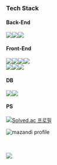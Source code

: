 <h3>Tech Stack</h3>
<h4>Back-End</h4>
<p dir="auto">
<img src="https://img.shields.io/badge/-Django-092E20?logo=Django&amp;logoColor=white&amp;labelColor=092E20" style="max-width: 100%;"><img src="https://img.shields.io/badge/-Express-000000?logo=Express&amp;logoColor=white&amp;labelColor=000000" style="max-width: 100%;"><img src="https://img.shields.io/badge/-Spring-6DB33F?logo=Spring&amp;logoColor=white&amp;labelColor=6DB33F" style="max-width: 100%;"></p>

<h4>Front-End</h4>
<p dir="auto">
<img src="https://img.shields.io/badge/-html5-E34F26?logo=html5&amp;logoColor=white&amp;labelColor=E34F26" style="max-width: 100%;"><img src="https://img.shields.io/badge/-css3-1572B6?logo=html5&amp;logoColor=white&amp;labelColor=1572B6 style="max-width: 100%;"><img src="https://img.shields.io/badge/-Javascript-F7DF1E?logo=Javascript&amp;logoColor=white&amp;labelColor=F7DF1E" style="max-width: 100%;"><img src="https://img.shields.io/badge/-TypeScript-3178C6?logo=TypeScript&amp;logoColor=white&amp;labelColor=3178C6" style="max-width: 100%;"><br/><img src="https://img.shields.io/badge/-React-61DAFB?logo=React&amp;logoColor=black&amp;labelColor=61DAFB" style="max-width: 100%;"><img src="https://img.shields.io/badge/-Chakra UI-319795?logo=Chakra UI&amp;logoColor=white&amp;labelColor=319795" style="max-width: 100%;"><img src="https://img.shields.io/badge/-tailwindcss-06B6D4?logo=tailwindcss&amp;logoColor=white&amp;labelColor=06B6D4" style="max-width: 100%;"></p>

<h4>DB</h4>
<p dir="auto">
<img src="https://img.shields.io/badge/-MongoDB-47A248?logo=MongoDB&amp;logoColor=white&amp;labelColor=47A248" style="max-width: 100%;"><img src="https://img.shields.io/badge/-SQLite-4479A1?logo=SQLite&amp;logoColor=white&amp;labelColor=4479A1" style="max-width: 100%;"></p>

<h4>PS</h4>

[![Solved.ac
프로필](http://mazassumnida.wtf/api/v2/generate_badge?boj=dgh0001)](https://solved.ac/dgh0001)

![mazandi profile](http://mazandi.herokuapp.com/api?handle=dgh0001&theme=dark)

<br />
<br />
<img src="https://user-images.githubusercontent.com/73097560/115834477-dbab4500-a447-11eb-908a-139a6edaec5c.gif">
